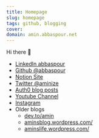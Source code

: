 ```yaml
---
title: Homepage
slug: homepage
tags: github, blogging
cover:
domain: amin.abbaspour.net
---
```


Hi there 👋 


* [LinkedIn abbaspour](https://www.linkedin.com/in/abbaspour/)
* [Github @abbaspour](https://github.com/abbaspour)
* [Notion Site](https://abbaspour.notion.site/Public-a7199ec89ccc4f8f985e9b6b7c6cd321)
* [Twitter @aminize](https://twitter.com/aminize)
* [Auth0 blog posts](https://auth0.com/blog/authors/amin-abbaspour/)
* [Youtube Channel](https://www.youtube.com/channel/UCtvp7QvcZL1tFnPT4hST4Zg)
* [Instagram](https://www.instagram.com/aabbaspour/)
* Older blogs
  * [dev.to/amin](https://dev.to/amin)
  * [aminsblog.wordpress.com/](https://aminsblog.wordpress.com/)
  * [aminslife.wordpress.com/](https://aminslife.wordpress.com/)
